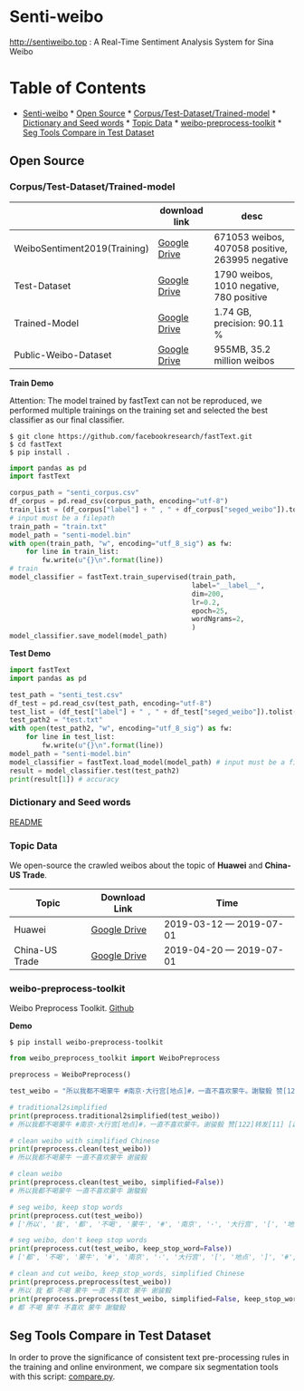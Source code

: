 # Senti-weibo
http://sentiweibo.top : A Real-Time Sentiment Analysis System for Sina Weibo

Table of Contents
=================

* [Senti-weibo](#senti-weibo)
      * [Open Source](#open-source)
         * [Corpus/Test-Dataset/Trained-model](#corpustest-datasettrained-model)
         * [Dictionary and Seed words](#dictionary-and-seed-words)
         * [Topic Data](#topic-data)
         * [weibo-preprocess-toolkit](#weibo-preprocess-toolkit)
      * [Seg Tools Compare in Test Dataset](#seg-tools-compare-in-test-dataset)

## Open Source

### Corpus/Test-Dataset/Trained-model

|                              | download link                                                | desc                                            |
| ---------------------------- | ------------------------------------------------------------ | ----------------------------------------------- |
| WeiboSentiment2019(Training) | [Google Drive](https://drive.google.com/open?id=1yMCP44ICH1Gl29x920QyT9LQCnVg_2S6) | 671053 weibos, 407058 positive, 263995 negative |
| Test-Dataset                 | [Google Drive](http://bit.ly/2RMGEix)                        | 1790 weibos, 1010 negative, 780 positive        |
| Trained-Model                | [Google Drive](https://drive.google.com/open?id=1duD2bIzMBjBnjOvJ9T10lR1HqKBeYarM) | 1.74 GB, precision: 90.11 %                     |
| Public-Weibo-Dataset         | [Google Drive](http://bit.ly/2KHMaSy)                        | 955MB, 35.2 million weibos                      |

**Train Demo**

Attention: The model trained by fastText can not be reproduced, we performed multiple trainings on the training set and selected the best classifier as our final classifier.

```shell
$ git clone https://github.com/facebookresearch/fastText.git
$ cd fastText
$ pip install .
```

```Python
import pandas as pd
import fastText

corpus_path = "senti_corpus.csv"
df_corpus = pd.read_csv(corpus_path, encoding="utf-8")
train_list = (df_corpus["label"] + " , " + df_corpus["seged_weibo"]).tolist()
# input must be a filepath
train_path = "train.txt" 
model_path = "senti-model.bin"
with open(train_path, "w", encoding="utf_8_sig") as fw:
    for line in train_list:
        fw.write(u"{}\n".format(line))
# train
model_classifier = fastText.train_supervised(train_path,
                                             label="__label__",
                                             dim=200,
                                             lr=0.2, 
                                             epoch=25,
                                             wordNgrams=2,
                                             )
model_classifier.save_model(model_path)
```

**Test Demo**

```Python
import fastText
import pandas as pd

test_path = "senti_test.csv"
df_test = pd.read_csv(test_path, encoding="utf-8")
test_list = (df_test["label"] + " , " + df_test["seged_weibo"]).tolist()
test_path2 = "test.txt"
with open(test_path2, "w", encoding="utf_8_sig") as fw:
    for line in test_list:
        fw.write(u"{}\n".format(line))
model_path = "senti-model.bin"
model_classifier = fastText.load_model(model_path) # input must be a filepath
result = model_classifier.test(test_path2)
print(result[1]) # accuracy
```

### Dictionary and Seed words

[README](./corpus-and-dictionary/README.md)

### Topic Data

We open-source the crawled weibos about the topic of **Huawei** and **China-US Trade**. 

| Topic          | Download Link                                                | Time                    |
| -------------- | ------------------------------------------------------------ | ----------------------- |
| Huawei         | [Google Drive](https://drive.google.com/file/d/11TgYQZrqJddoRscE08B42He4TwD7_Jh2/view?usp=sharing) | 2019-03-12 — 2019-07-01 |
| China-US Trade | [Google Drive](https://drive.google.com/file/d/1CkDvSSvYZhrx5A09getatfmiSxnY26Mq/view?usp=sharing) | 2019-04-20 — 2019-07-01 |

### weibo-preprocess-toolkit

Weibo Preprocess Toolkit. [Github](<https://github.com/wansho/weibo-preprocess-toolkit>)

**Demo**

```shell
$ pip install weibo-preprocess-toolkit
```

```Python
from weibo_preprocess_toolkit import WeiboPreprocess

preprocess = WeiboPreprocess()

test_weibo = "所以我都不喝蒙牛 #南京·大行宫[地点]#，一直不喜欢蒙牛。謝駿毅 赞[122]转发[11] [超话] 收藏09月11日 18:57 "

# traditional2simplified
print(preprocess.traditional2simplified(test_weibo))
# 所以我都不喝蒙牛 #南京·大行宫[地点]#，一直不喜欢蒙牛。谢骏毅 赞[122]转发[11] [超话] 收藏09月11日 18:57

# clean weibo with simplified Chinese
print(preprocess.clean(test_weibo))
# 所以我都不喝蒙牛 一直不喜欢蒙牛 谢骏毅

# clean weibo 
print(preprocess.clean(test_weibo, simplified=False))
# 所以我都不喝蒙牛 一直不喜欢蒙牛 謝駿毅

# seg weibo, keep stop words
print(preprocess.cut(test_weibo))
# ['所以', '我', '都', '不喝', '蒙牛', '#', '南京', '·', '大行宫', '[', '地点', ']', '#', '，', '一直', '不喜欢', '蒙牛', '。', '謝駿毅', '赞', '[', '122', ']', '转发', '[', '11', ']', '[', '超话', ']', '收藏', '09', '月', '11', '日', '18', ':', '57', '\xa0']

# seg weibo, don't keep stop words
print(preprocess.cut(test_weibo, keep_stop_word=False))
# ['都', '不喝', '蒙牛', '#', '南京', '·', '大行宫', '[', '地点', ']', '#', '，', '不喜欢', '蒙牛', '。', '謝駿毅', '赞', '[', '122', ']', '转发', '[', '11', ']', '[', '超话', ']', '收藏', '09', '月', '11', '日', '18', ':', '57', '\xa0']

# clean and cut weibo, keep_stop_words, simplified Chinese
print(preprocess.preprocess(test_weibo))
# 所以 我 都 不喝 蒙牛 一直 不喜欢 蒙牛 谢骏毅
print(preprocess.preprocess(test_weibo, simplified=False, keep_stop_word=False))
# 都 不喝 蒙牛 不喜欢 蒙牛 謝駿毅
```

## Seg Tools Compare in Test Dataset

In order to prove the significance of consistent text pre-processing rules in the training and online environment, we compare six segmentation tools with this script: [compare.py](./seg-tools-compare/compare.py).
